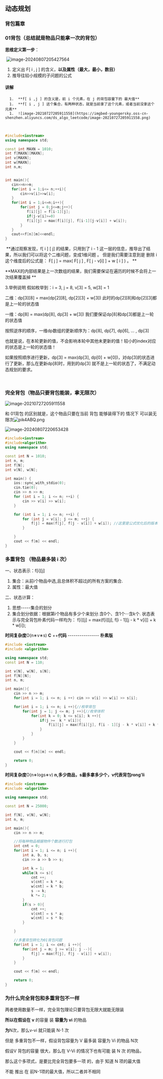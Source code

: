 ## 动态规划

### 背包篇章

### 01背包（总结就是物品只能拿一次的背包）

**思维定义第一步**：

​        ![image-20240807205427564](C:\Users\Administrator\AppData\Roaming\Typora\typora-user-images\image-20240807205427564.png)

1. 定义出  F[ i , j ] 的含义，**以及属性（最大，最小，数目）**
2. 推导往较小规模的子问题的公式

####   讲解

      1.  **f[ i ,j ] 的含义是，前 i 个元素，在 j 的背包容量下的 最大值**
      1.  **f[ i , j ] 这个集合，有两种状态，就是当前拿了这个元素，或者当前没拿这个元素**
      1.  ![image-20210727205911558](https://imgbed-youngersky.oss-cn-shenzhen.aliyuncs.com/ds_algo_leetcode/image-20210727205911558.png)

​        

```c++
#include<iostream>
using namespace std;

const int MAXN = 1010;
int f[MAXN][MAXN];
int v[MAXN];
int w[MAXN];
int n,m;


int main(){
   cin>>n>>m;
   for(int i = 1;i<= n;++i){
       cin>>v[i]>>w[i];
   }
   for(int i = 1;i<=n;i++){
       for(int j = 0;j<=m;j++){
          f[i][j] = f[i-1][j];
          if(j-v[i]>=0)
          f[i][j] = max(f[i][j], f[i-1][j-v[i]] + w[i]);
       }
   }
   cout<<f[n][m]<<endl;
}

```

​      **通过观察发现，f[ i ] [ j] 的结果，只用到了 i - 1 这一层的信息，推导出了结果，所以我们可以将这个二维问题，变成1维问题 。 但是我们需要注意到是 删除 i 这个维度后的公式是： F[ j ]  =   max( F[ j ]  ,   F[ j - v[i] ] + w [ i ]  ) 。 **

**MAX的内部结果是上一次数组的结果，我们需要保证在遍历的时候不会将上一次结果覆盖掉 **

3.举例说明
假如枚举到：i = 3, j = 8, v[3] = 5, w[3] = 1

二维：dp[3][8] = max(dp[2][8], dp[2][3] + w[3])              此时的dp[2][8]和dp[2][3]都是上一轮的状态值

一维：dp[8] = max(dp[8], dp[3] + w[3])      我们要保证dp[8]和dp[3]都是上一轮的状态值

按照逆序的顺序，一维dp数组的更新顺序为：dp[8], dp[7], dp[6], ... , dp[3]

也就是说，在本轮更新的值，不会影响本轮中其他未更新的值！较小的index对应的状态是上一轮的状态值！

如果按照顺序进行更新，dp[3] = max(dp[3], dp[0] + w[0])，对dp[3]的状态进行了更新，那么在更新dp[8]时，用到的dp[3]
就不是上一轮的状态了，不满足动态规划的要求。

 

​       

### 完全背包（物品只要背包能装，拿无限次）

![image-20210727205911558](https://imgbed-youngersky.oss-cn-shenzhen.aliyuncs.com/ds_algo_leetcode/image-20210727205911558.png)

 和 01背包 的区别就是，这个物品只要在当前 背包 能够装得下的 情况下 可以装无限次![pik4ABQ.png](https://cdn.acwing.com/media/article/image/2024/03/01/55289_716af2ebd7-pik4ABQ.png)







![image-20240807220653428](C:\Users\Administrator\AppData\Roaming\Typora\typora-user-images\image-20240807220653428.png)

```c++
#include<iostream>
#include<algorithm>
using namespace std;

const int N = 1010;
int n, m;
int f[N];
int v[N], w[N];

int main() {
    ios::sync_with_stdio(0);
    cin.tie(0);
    cin >> n >> m;
    for (int i = 1; i <= n; ++i) {
        cin >> v[i] >> w[i];
    }

    for (int i = 1; i <= n; ++i) {
        for (int j = v[i]; j <= m; ++j) {
            f[j] = max(f[j], f[j - v[i]] + w[i]); //这里是公式优化后的版本
        }

    }
    cout << f[m] << endl;
}
```



### 多重背包  （物品最多装 i 次）

一、状态表示：f[i][j]
1. 集合：从前i个物品中选,且总体积不超过j的所有方案的集合.
2. 属性：最大值

二、状态计算：
1. 思想-----集合的划分
2. 集合划分依据：根据第i个物品有多少个来划分.含0个、含1个···含k个.
状态表示与完全背包朴素代码一样均为：
f[i][j] = max(f[i][j], f[i - 1][j - k * v[i]] + k * w[i]);

**时间复杂度**O(n∗v∗s)
**C** ++**代码** ---------------- **朴素版**

```c++
#include <iostream>
#include <algorithm>

using namespace std;
const int N = 110;

int v[N], w[N], s[N];
int f[N][N];
int n, m;

int main(){
    cin >> n >> m;
    for(int i = 1; i <= n; i ++) cin >> v[i] >> w[i] >> s[i];

    for(int i = 1; i <= n; i ++){//枚举背包
        for(int j = 1; j <= m; j ++){//枚举体积
            for(int k = 0; k <= s[i]; k ++){
                if(j >=  k * v[i]){
                    f[i][j] = max(f[i][j], f[i - 1][j - k * v[i]] + k * w[i]);
                }
            }
        }
    }

    cout << f[n][m] << endl;

    return 0;
}


```


**时间复杂度**O(n∗logs∗v)  **n,多少商品，s最多拿多少个，v代表背包rong'li**

```c++
#include <iostream>
#include <algorithm>

using namespace std;

const int N = 25000;

int f[N], v[N], w[N];
int n, m;

int main(){
    cin >> n >> m;

    //将每种物品根据物件个数进行打包
    int cnt = 0;
    for(int i = 1; i <= n; i ++){
        int a, b, s;
        cin >> a >> b >> s;

        int k = 1;
        while(k <= s){
            cnt ++;
            v[cnt] = k * a;
            w[cnt] = k * b;
            s -= k;
            k *= 2;
        }
        if(s > 0){
            cnt ++;
            v[cnt] = s * a;
            w[cnt] = s * b;
        }

    }

    //多重背包转化为01背包问题
    for(int i = 1; i <= cnt; i ++){
        for(int j = m; j >= v[i]; j --){
            f[j] = max(f[j], f[j - v[i]] + w[i]);
        }
    }

    cout << f[m] << endl;

    return 0;
}

```





### 为什么完全背包和多重背包不一样

两者使用数量不一样，完全背包理论只要背包无限大就能无限装

**所以在假设在** **v** 的容量 装 **容量为** **vi** 的物品

**为**N次，那么v-vi 就只能装 N-1 次

但是 多重背包不一样，假设背包容量为 V 最多装 容量为 Vi 的物品 N次

假设V 背包的容量 很大，那么在 V-Vi 的情况下也有可能 装 N 次 的物品，

那么这个多项式，是要比完全背包要多一项 的，由于 知道 N 项的最大值

不能 推出 在 前N-1项的最大值，所以二者并不相同

